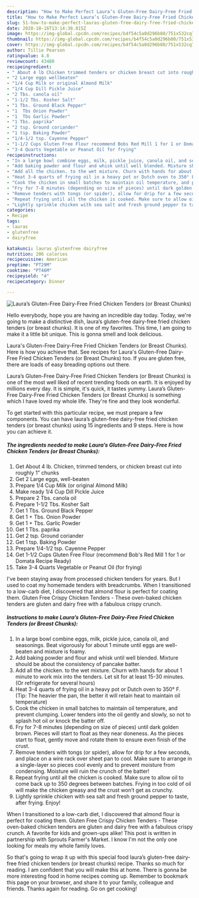```yaml
---
description: "How to Make Perfect Laura’s Gluten-Free Dairy-Free Fried Chicken Tenders (or Breast Chunks)"
title: "How to Make Perfect Laura’s Gluten-Free Dairy-Free Fried Chicken Tenders (or Breast Chunks)"
slug: 51-how-to-make-perfect-lauras-gluten-free-dairy-free-fried-chicken-tenders-or-breast-chunks
date: 2020-10-16T13:14:38.815Z
image: https://img-global.cpcdn.com/recipes/b4f54c5a0d296b80/751x532cq70/lauras-gluten-free-dairy-free-fried-chicken-tenders-or-breast-chunks-recipe-main-photo.jpg
thumbnail: https://img-global.cpcdn.com/recipes/b4f54c5a0d296b80/751x532cq70/lauras-gluten-free-dairy-free-fried-chicken-tenders-or-breast-chunks-recipe-main-photo.jpg
cover: https://img-global.cpcdn.com/recipes/b4f54c5a0d296b80/751x532cq70/lauras-gluten-free-dairy-free-fried-chicken-tenders-or-breast-chunks-recipe-main-photo.jpg
author: Tillie Pearson
ratingvalue: 4.8
reviewcount: 43480
recipeingredient:
- " About 4 lb Chicken trimmed tenders or chicken breast cut into roughly 1 chunks"
- "2 Large eggs wellbeaten"
- "1/4 Cup Milk or original Almond Milk"
- "1/4 Cup Dill Pickle Juice"
- "2 Tbs. canola oil"
- "1-1/2 Tbs. Kosher Salt"
- "1 Tbs. Ground Black Pepper"
- "1  Tbs Onion Powder"
- "1  Tbs Garlic Powder"
- "1 Tbs. paprika"
- "2 tsp. Ground coriander"
- "1 tsp. Baking Powder"
- "1/4-1/2 tsp. Cayenne Pepper"
- "1-1/2 Cups Gluten Free Flour recommend Bobs Red Mill 1 for 1 or Domata Recipe Ready"
- "3-4 Quarts Vegetable or Peanut Oil for frying"
recipeinstructions:
- "In a large bowl combine eggs, milk, pickle juice, canola oil, and seasonings. Beat vigorously for about 1 minute until eggs are well-beaten and mixture is foamy."
- "Add baking powder and flour and whisk until well blended. Mixture should be about the consistency of pancake batter."
- "Add all the chicken. to the wet mixture. Churn with hands for about 1 minute to work mix into the tenders. Let sit for at least 15-30 minutes. (Or refrigerate for several hours)"
- "Heat 3-4 quarts of frying oil in a heavy pot or Dutch oven to 350° F. (Tip: The heavier the pan, the better it will retain heat to maintain oil temperature)"
- "Cook the chicken in small batches to maintain oil temperature, and prevent clumping. Lower tenders into the oil gently and slowly, so not to splash hot oil or knock the batter off."
- "Fry for 7-8 minutes (depending on size of pieces) until dark golden brown. Pieces will start to float as they near doneness. As the pieces start to float, gently move and rotate them to ensure even finish of the crust."
- "Remove tenders with tongs (or spider), allow for drip for a few seconds, and place on a wire rack over sheet pan to cool. Make sure to arrange in a single-layer so pieces cool evenly and to prevent moisture from condensing. Moisture will ruin the crunch of the batter!"
- "Repeat frying until all the chicken is cooked. Make sure to allow oil to come back up to 350 degrees between batches. Frying in too cold of oil will make the chicken greasy and the crust won’t get as crunchy."
- "Lightly sprinkle chicken with sea salt and fresh ground pepper to taste, after frying. Enjoy!"
categories:
- Recipe
tags:
- lauras
- glutenfree
- dairyfree

katakunci: lauras glutenfree dairyfree 
nutrition: 206 calories
recipecuisine: American
preptime: "PT29M"
cooktime: "PT46M"
recipeyield: "4"
recipecategory: Dinner

---
```



![Laura’s Gluten-Free Dairy-Free Fried Chicken Tenders (or Breast Chunks)](https://img-global.cpcdn.com/recipes/b4f54c5a0d296b80/751x532cq70/lauras-gluten-free-dairy-free-fried-chicken-tenders-or-breast-chunks-recipe-main-photo.jpg)

Hello everybody, hope you are having an incredible day today. Today, we're going to make a distinctive dish, laura’s gluten-free dairy-free fried chicken tenders (or breast chunks). It is one of my favorites. This time, I am going to make it a little bit unique. This is gonna smell and look delicious.

Laura&#39;s Gluten-Free Dairy-Free Fried Chicken Tenders (or Breast Chunks). Here is how you achieve that. See recipes for Laura&#39;s Gluten-Free Dairy-Free Fried Chicken Tenders (or Breast Chunks) too. If you are gluten free, there are loads of easy breading options out there.

Laura’s Gluten-Free Dairy-Free Fried Chicken Tenders (or Breast Chunks) is one of the most well liked of recent trending foods on earth. It is enjoyed by millions every day. It is simple, it's quick, it tastes yummy. Laura’s Gluten-Free Dairy-Free Fried Chicken Tenders (or Breast Chunks) is something which I have loved my whole life. They're fine and they look wonderful.


To get started with this particular recipe, we must prepare a few components. You can have laura’s gluten-free dairy-free fried chicken tenders (or breast chunks) using 15 ingredients and 9 steps. Here is how you can achieve it.

<!--inarticleads1-->

##### The ingredients needed to make Laura’s Gluten-Free Dairy-Free Fried Chicken Tenders (or Breast Chunks):

1. Get  About 4 lb. Chicken, trimmed tenders, or chicken breast cut into roughly 1” chunks
1. Get 2 Large eggs, well-beaten
1. Prepare 1/4 Cup Milk (or original Almond Milk)
1. Make ready 1/4 Cup Dill Pickle Juice
1. Prepare 2 Tbs. canola oil
1. Prepare 1-1/2 Tbs. Kosher Salt
1. Get 1 Tbs. Ground Black Pepper
1. Get 1 + Tbs. Onion Powder
1. Get 1 + Tbs. Garlic Powder
1. Get 1 Tbs. paprika
1. Get 2 tsp. Ground coriander
1. Get 1 tsp. Baking Powder
1. Prepare 1/4-1/2 tsp. Cayenne Pepper
1. Get 1-1/2 Cups Gluten Free Flour (recommend Bob&#39;s Red Mill 1 for 1 or Domata Recipe Ready)
1. Take 3-4 Quarts Vegetable or Peanut Oil (for frying)


I&#39;ve been staying away from processed chicken tenders for years. But I used to coat my homemade tenders with breadcrumbs. When I transitioned to a low-carb diet, I discovered that almond flour is perfect for coating them. Gluten Free Crispy Chicken Tenders - These oven-baked chicken tenders are gluten and dairy free with a fabulous crispy crunch. 

<!--inarticleads2-->

##### Instructions to make Laura’s Gluten-Free Dairy-Free Fried Chicken Tenders (or Breast Chunks):

1. In a large bowl combine eggs, milk, pickle juice, canola oil, and seasonings. Beat vigorously for about 1 minute until eggs are well-beaten and mixture is foamy.
1. Add baking powder and flour and whisk until well blended. Mixture should be about the consistency of pancake batter.
1. Add all the chicken. to the wet mixture. Churn with hands for about 1 minute to work mix into the tenders. Let sit for at least 15-30 minutes. (Or refrigerate for several hours)
1. Heat 3-4 quarts of frying oil in a heavy pot or Dutch oven to 350° F. (Tip: The heavier the pan, the better it will retain heat to maintain oil temperature)
1. Cook the chicken in small batches to maintain oil temperature, and prevent clumping. Lower tenders into the oil gently and slowly, so not to splash hot oil or knock the batter off.
1. Fry for 7-8 minutes (depending on size of pieces) until dark golden brown. Pieces will start to float as they near doneness. As the pieces start to float, gently move and rotate them to ensure even finish of the crust.
1. Remove tenders with tongs (or spider), allow for drip for a few seconds, and place on a wire rack over sheet pan to cool. Make sure to arrange in a single-layer so pieces cool evenly and to prevent moisture from condensing. Moisture will ruin the crunch of the batter!
1. Repeat frying until all the chicken is cooked. Make sure to allow oil to come back up to 350 degrees between batches. Frying in too cold of oil will make the chicken greasy and the crust won’t get as crunchy.
1. Lightly sprinkle chicken with sea salt and fresh ground pepper to taste, after frying. Enjoy!


When I transitioned to a low-carb diet, I discovered that almond flour is perfect for coating them. Gluten Free Crispy Chicken Tenders - These oven-baked chicken tenders are gluten and dairy free with a fabulous crispy crunch. A favorite for kids and grown-ups alike! This post is written in partnership with Sprouts Farmer&#39;s Market. I know I&#39;m not the only one looking for meals my whole family loves. 

So that's going to wrap it up with this special food laura’s gluten-free dairy-free fried chicken tenders (or breast chunks) recipe. Thanks so much for reading. I am confident that you will make this at home. There is gonna be more interesting food in home recipes coming up. Remember to bookmark this page on your browser, and share it to your family, colleague and friends. Thanks again for reading. Go on get cooking!
